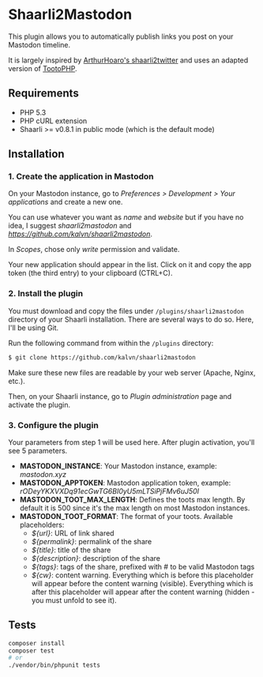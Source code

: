 # Shaarli2Mastodon

This plugin allows you to automatically publish links you post on your Mastodon timeline.

It is largely inspired by [ArthurHoaro's shaarli2twitter](https://github.com/ArthurHoaro/shaarli2twitter) and uses an adapted version of [TootoPHP](https://framagit.org/MaxKoder/TootoPHP).

## Requirements

- PHP 5.3
- PHP cURL extension
- Shaarli >= v0.8.1 in public mode (which is the default mode)


## Installation
### 1. Create the application in Mastodon
On your Mastodon instance, go to *Preferences > Development > Your applications* and create a new one.

You can use whatever you want as *name* and *website* but if you have no idea, I suggest *shaarli2mastodon* and *https://github.com/kalvn/shaarli2mastodon*.

In *Scopes*, chose only *write* permission and validate.

Your new application should appear in the list. Click on it and copy the app token (the third entry) to your clipboard (CTRL+C).

### 2. Install the plugin
You must download and copy the files under `/plugins/shaarli2mastodon` directory of your Shaarli installation. There are several ways to do so. Here, I'll be using Git.

Run the following command from within the `/plugins` directory:

```bash
$ git clone https://github.com/kalvn/shaarli2mastodon
```

Make sure these new files are readable by your web server (Apache, Nginx, etc.).

Then, on your Shaarli instance, go to *Plugin administration* page and activate the plugin.

### 3. Configure the plugin
Your parameters from step 1 will be used here. After plugin activation, you'll see 5 parameters.

- **MASTODON_INSTANCE**: Your Mastodon instance, example: *mastodon.xyz*
- **MASTODON_APPTOKEN**: Mastodon application token, example: *rODeyYKXVXDq91ecGwTG6BI0yU5mLTSiPjFMv6uJ50I*
- **MASTODON_TOOT_MAX_LENGTH**: Defines the toots max length. By default it is 500 since it's the max length on most Mastodon instances.
- **MASTODON_TOOT_FORMAT**: The format of your toots. Available placeholders:
    + *${url}*: URL of link shared
    + *${permalink}*: permalink of the share
    + *${title}*: title of the share
    + *${description}*: description of the share
    + *${tags}*: tags of the share, prefixed with # to be valid Mastodon tags
    + *${cw}*: content warning. Everything which is before this placeholder will appear before the content warning (visible). Everything which is after this placeholder will appear after the content warning (hidden - you must unfold to see it).


## Tests

```bash
composer install
composer test
# or
./vendor/bin/phpunit tests
```

